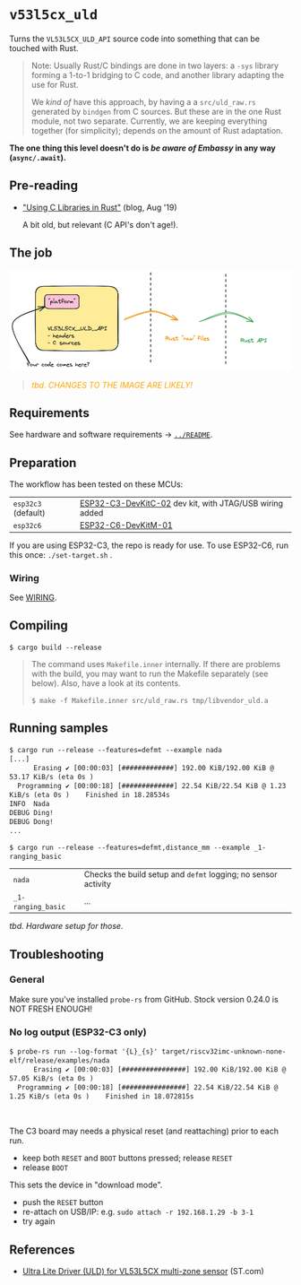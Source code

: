# `v53l5cx_uld`

Turns the `VL53L5CX_ULD_API` source code into something that can be touched with Rust.

>Note: Usually Rust/C bindings are done in two layers: a `-sys` library forming a 1-to-1 bridging to C code, and another library adapting the use for Rust.
>
>We *kind of* have this approach, by having a a `src/uld_raw.rs` generated by `bindgen` from C sources. But these are in the one Rust module, not two separate.
>Currently, we are keeping everything together (for simplicity); depends on the amount of Rust adaptation.

**The one thing this level doesn't do is *be aware of Embassy* in any way (`async/.await`).**

## Pre-reading

- ["Using C Libraries in Rust"](https://medium.com/dwelo-r-d/using-c-libraries-in-rust-13961948c72a) (blog, Aug '19)

   A bit old, but relevant (C API's don't age!).
   
## The job

![](.images/bindgen-jumps.png)

><font color=orange>*tbd. CHANGES TO THE IMAGE ARE LIKELY!*</font>


## Requirements

See hardware and software requirements -> [`../README`](../README.md).

## Preparation

The workflow has been tested on these MCUs:

|||
|---|---|
|`esp32c3` (default)|[ESP32-C3-DevKitC-02](https://docs.espressif.com/projects/esp-idf/en/stable/esp32c3/hw-reference/esp32c3/user-guide-devkitc-02.html) dev kit, with JTAG/USB wiring added|
|`esp32c6`|[ESP32-C6-DevKitM-01](https://docs.espressif.com/projects/esp-dev-kits/en/latest/esp32c6/esp32-c6-devkitm-1/user_guide.html)|

If you are using ESP32-C3, the repo is ready for use. To use ESP32-C6, run this once: `./set-target.sh` .

### Wiring

See [WIRING](./WIRING.md).

## Compiling 

```
$ cargo build --release
```

>The command uses `Makefile.inner` internally. If there are problems with the build, you may want to run the Makefile separately (see below). Also, have a look at its contents.
>
>```
>$ make -f Makefile.inner src/uld_raw.rs tmp/libvendor_uld.a
>```

## Running samples

```
$ cargo run --release --features=defmt --example nada
[...]
      Erasing ✔ [00:00:03] [#############] 192.00 KiB/192.00 KiB @ 53.17 KiB/s (eta 0s )
  Programming ✔ [00:00:18] [#############] 22.54 KiB/22.54 KiB @ 1.23 KiB/s (eta 0s )    Finished in 18.28534s
INFO  Nada
DEBUG Ding!
DEBUG Dong!
...
```

```
$ cargo run --release --features=defmt,distance_mm --example _1-ranging_basic
```

|||
|---|---|
|`nada`|Checks the build setup and `defmt` logging; no sensor activity|
|`_1-ranging_basic`|...|


*tbd. Hardware setup for those.*

## Troubleshooting

### General

Make sure you've installed `probe-rs` from GitHub. Stock version 0.24.0 is NOT FRESH ENOUGH!

### No log output (ESP32-C3 only)

```
$ probe-rs run --log-format '{L}_{s}' target/riscv32imc-unknown-none-elf/release/examples/nada
      Erasing ✔ [00:00:03] [################] 192.00 KiB/192.00 KiB @ 57.05 KiB/s (eta 0s )
  Programming ✔ [00:00:18] [################] 22.54 KiB/22.54 KiB @ 1.25 KiB/s (eta 0s )    Finished in 18.072815s



```

The C3 board may needs a physical reset (and reattaching) prior to each run.

- keep both `RESET` and `BOOT` buttons pressed; release `RESET`
- release `BOOT`

This sets the device in "download mode".

- push the `RESET` button
- re-attach on USB/IP: e.g. `sudo attach -r 192.168.1.29 -b 3-1`
- try again

## References

- [Ultra Lite Driver (ULD) for VL53L5CX multi-zone sensor](https://www.st.com/en/embedded-software/stsw-img023.html) (ST.com)



